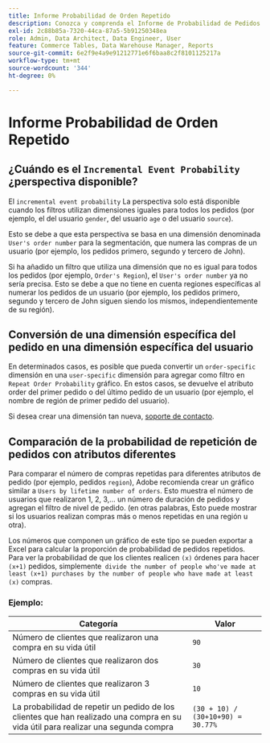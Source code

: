 ```yaml
---
title: Informe Probabilidad de Orden Repetido
description: Conozca y comprenda el Informe de Probabilidad de Pedidos Repetidos.
exl-id: 2c88b85a-7320-44ca-87a5-5b91250348ea
role: Admin, Data Architect, Data Engineer, User
feature: Commerce Tables, Data Warehouse Manager, Reports
source-git-commit: 6e2f9e4a9e91212771e6f6baa8c2f8101125217a
workflow-type: tm+mt
source-wordcount: '344'
ht-degree: 0%

---
```


# Informe Probabilidad de Orden Repetido

## ¿Cuándo es el `Incremental Event Probability` ¿perspectiva disponible?

El `incremental event probability` La perspectiva solo está disponible cuando los filtros utilizan dimensiones iguales para todos los pedidos (por ejemplo, el del usuario `gender`, del usuario `age` o del usuario `source`).

Esto se debe a que esta perspectiva se basa en una dimensión denominada `User's order number` para la segmentación, que numera las compras de un usuario (por ejemplo, los pedidos primero, segundo y tercero de John).

Si ha añadido un filtro que utiliza una dimensión que no es igual para todos los pedidos (por ejemplo, `Order's Region`), el `User's order number` ya no sería precisa. Esto se debe a que no tiene en cuenta regiones específicas al numerar los pedidos de un usuario (por ejemplo, los pedidos primero, segundo y tercero de John siguen siendo los mismos, independientemente de su región).

## Conversión de una dimensión específica del pedido en una dimensión específica del usuario

En determinados casos, es posible que pueda convertir un `order-specific` dimensión en una `user-specific` dimensión para agregar como filtro en `Repeat Order Probability` gráfico. En estos casos, se devuelve el atributo order del primer pedido o del último pedido de un usuario (por ejemplo, el nombre de región de primer pedido del usuario).

Si desea crear una dimensión tan nueva, [soporte de contacto](https://experienceleague.adobe.com/docs/commerce-knowledge-base/kb/troubleshooting/miscellaneous/mbi-service-policies.html).

## Comparación de la probabilidad de repetición de pedidos con atributos diferentes

Para comparar el número de compras repetidas para diferentes atributos de pedido (por ejemplo, pedidos `region`), Adobe recomienda crear un gráfico similar a `Users by lifetime number of orders`. Esto muestra el número de usuarios que realizaron 1, 2, 3,... un número de duración de pedidos y agregan el filtro de nivel de pedido. (en otras palabras, Esto puede mostrar si los usuarios realizan compras más o menos repetidas en una región u otra).

Los números que componen un gráfico de este tipo se pueden exportar a Excel para calcular la proporción de probabilidad de pedidos repetidos. Para ver la probabilidad de que los clientes realicen `(x)` órdenes para hacer `(x+1)` pedidos, simplemente` divide the number of people who've made at least (x+1) purchases by the number of people who have made at least (x)` compras.

### Ejemplo:

| Categoría | Valor |
|---|---|
| Número de clientes que realizaron una compra en su vida útil | `90` |
| Número de clientes que realizaron dos compras en su vida útil | `30` |
| Número de clientes que realizaron 3 compras en su vida útil | `10` |
| La probabilidad de repetir un pedido de los clientes que han realizado una compra en su vida útil para realizar una segunda compra | `(30 + 10) / (30+10+90) = 30.77%` |
